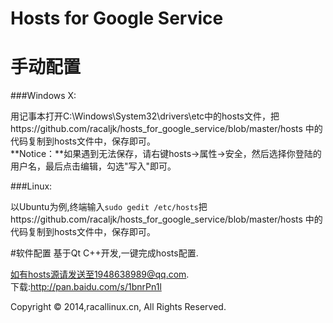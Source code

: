 # **Hosts for Google Service**

# 手动配置
###Windows X:

用记事本打开C:\Windows\System32\drivers\etc中的hosts文件，把https://github.com/racaljk/hosts_for_google_service/blob/master/hosts 中的代码复制到hosts文件中，保存即可。<br>
**Notice：**如果遇到无法保存，请右键hosts->属性->安全，然后选择你登陆的用户名，最后点击编辑，勾选"写入"即可。

###Linux:

以Ubuntu为例,终端输入`sudo gedit /etc/hosts`把https://github.com/racaljk/hosts_for_google_service/blob/master/hosts 中的代码复制到hosts文件中，保存即可。

#软件配置
基于Qt C++开发,一键完成hosts配置.<br>

如有hosts源请发送至1948638989@qq.com.<br>
下载:http://pan.baidu.com/s/1bnrPn1l<br>


Copyright © 2014,racallinux.cn, All Rights Reserved.
